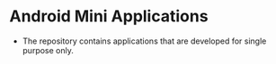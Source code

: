 # Android Mini Applications
- The repository contains applications that are developed for single purpose only.
